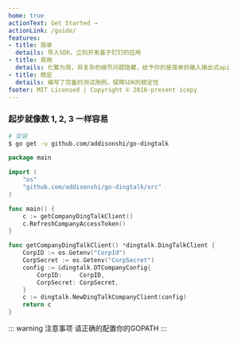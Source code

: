 ```yaml
---
home: true
actionText: Get Started →
actionLink: /guide/
features:
- title: 简单
  details: 导入SDK，立刻开发基于钉钉的应用
- title: 易用
  details: 化繁为简，将复杂的细节问题隐藏，给予你的是简单的输入输出式api
- title: 稳定
  details: 编写了完备的测试用例，保障SDK的稳定性
footer: MIT Licensed | Copyright © 2018-present icepy
---
```


### 起步就像数 1, 2, 3 一样容易

``` bash
# 安装
$ go get -u github.com/addisonshi/go-dingtalk
```

``` go
package main

import (
	"os"
	"github.com/addisonshi/go-dingtalk/src"
)

func main() {
	c := getCompanyDingTalkClient()
	c.RefreshCompanyAccessToken()
}

func getCompanyDingTalkClient() *dingtalk.DingTalkClient {
	CorpID := os.Getenv("CorpId")
	CorpSecret := os.Getenv("CorpSecret")
	config := &dingtalk.DTCompanyConfig{
		CorpID:     CorpID,
		CorpSecret: CorpSecret,
	}
	c := dingtalk.NewDingTalkCompanyClient(config)
	return c
}
```

::: warning 注意事项
请正确的配置你的GOPATH
:::
